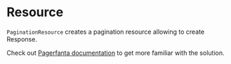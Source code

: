 # Resource

`PaginationResource` creates a pagination resource allowing to create Response.

Check out [Pagerfanta documentation](https://github.com/whiteoctober/Pagerfanta#usage) to get more familiar with the solution.